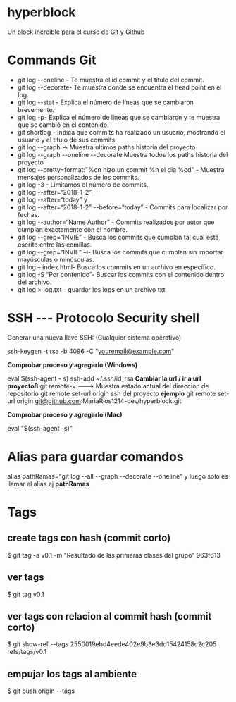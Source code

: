 # hyperblock
Un block increible para el curso de Git y Github 


# Commands Git 
* git log --oneline - Te muestra el id commit y el título del commit.
* git log --decorate- Te muestra donde se encuentra el head point en el log.
* git log --stat - Explica el número de líneas que se cambiaron brevemente.
* git log -p- Explica el número de líneas que se cambiaron y te muestra que se cambió en el contenido.
* git shortlog - Indica que commits ha realizado un usuario, mostrando el usuario y el titulo de sus commits.
* git log --graph -> Muestra ultimos paths historia del proyecto
* git log --graph --oneline --decorate Muestra todos los paths historia del proyecto
* git log --pretty=format:"%cn hizo un commit %h el dia %cd" - Muestra mensajes personalizados de los commits.
* git log -3 - Limitamos el número de commits.
* git log --after=“2018-1-2” ,
* git log --after=“today” y
* git log --after=“2018-1-2” --before=“today” - Commits para localizar por fechas.
* git log --author=“Name Author” - Commits realizados por autor que cumplan exactamente con el nombre.
* git log --grep=“INVIE” - Busca los commits que cumplan tal cual está escrito entre las comillas.
* git log --grep=“INVIE” –i- Busca los commits que cumplan sin importar mayúsculas o minúsculas.
* git log – index.html- Busca los commits en un archivo en específico.
* git log -S “Por contenido”- Buscar los commits con el contenido dentro del archivo.
* git log > log.txt - guardar los logs en un archivo txt

# SSH --- Protocolo Security shell

Generar una nueva llave SSH: (Cualquier sistema operativo)

ssh-keygen -t rsa -b 4096 -C "youremail@example.com"

**Comprobar proceso y agregarlo (Windows)**

eval $(ssh-agent - s)
ssh-add ~/.ssh/id_rsa
**Cambiar la url / ir a url proyecto8**
git remote-v ---> Muestra estado actual del direccion de repositorio
git remote set-url origin ssh del proyecto 
**ejemplo** git remote set-url origin git@github.com:MariaRios1214-dev/hyperblock.git


**Comprobar proceso y agregarlo (Mac)**

eval "$(ssh-agent -s)"

# Alias para guardar comandos 
 alias pathRamas="git log --all --graph --decorate --oneline"
 y luego solo es llamar el alias ej **pathRamas**


# Tags

## create  tags con hash (commit corto)
$ git tag -a v0.1 -m "Resultado de las primeras clases del grupo" 963f613
## ver tags
$ git tag
v0.1
## ver  tags con relacion al commit hash (commit corto)
$ git show-ref --tags
2550019ebd4eede402e9b3e3dd15424158c2c205 refs/tags/v0.1

## empujar los tags al ambiente 
$ git push origin --tags





